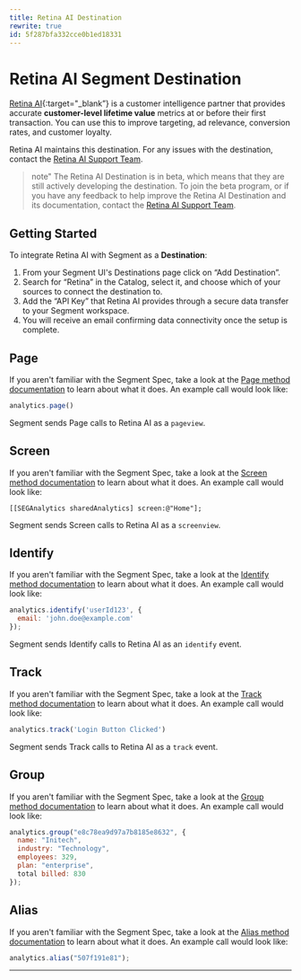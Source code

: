 ```yaml
---
title: Retina AI Destination
rewrite: true
id: 5f287bfa332cce0b1ed18331
---
```

# Retina AI Segment Destination

[Retina AI](https://retina.ai/?utm_source=segmentio&utm_medium=docs&utm_campaign=partners){:target="_blank”} is a customer intelligence partner that provides accurate **customer-level lifetime value** metrics at or before their first transaction. You can use this to improve targeting, ad relevance, conversion rates, and customer loyalty.

Retina AI maintains this destination. For any issues with the destination, contact the [Retina AI Support Team](mailto:info@retina.ai).

> note"
> The Retina AI Destination is in beta, which means that they are still actively developing the destination. To join the beta program, or if you have any feedback to help improve the Retina AI Destination and its documentation, contact the [Retina AI Support Team](mailto:info@retina.ai).


## Getting Started



To integrate Retina AI with Segment as a **Destination**:
1. From your Segment UI's Destinations page click on “Add Destination”.
2. Search for “Retina” in the Catalog, select it, and choose which of your sources to connect the destination to.
3. Add the “API Key” that Retina AI provides through a secure data transfer to your Segment workspace.
4. You will receive an email confirming data connectivity once the setup is complete.

## Page

If you aren't familiar with the Segment Spec, take a look at the [Page method documentation](/docs/connections/spec/page/) to learn about what it does. An example call would look like:

```js
analytics.page()
```

Segment sends Page calls to Retina AI as a `pageview`.


## Screen

If you aren't familiar with the Segment Spec, take a look at the [Screen method documentation](/docs/connections/spec/screen/) to learn about what it does. An example call would look like:

```obj-c
[[SEGAnalytics sharedAnalytics] screen:@"Home"];
```

Segment sends Screen calls to Retina AI as a `screenview`.


## Identify

If you aren't familiar with the Segment Spec, take a look at the [Identify method documentation](/docs/connections/spec/identify/) to learn about what it does. An example call would look like:

```js
analytics.identify('userId123', {
  email: 'john.doe@example.com'
});
```

Segment sends Identify calls to Retina AI as an `identify` event.


## Track

If you aren't familiar with the Segment Spec, take a look at the [Track method documentation](/docs/connections/spec/track/) to learn about what it does. An example call would look like:

```js
analytics.track('Login Button Clicked')
```

Segment sends Track calls to Retina AI as a `track` event.

## Group
If you aren't familiar with the Segment Spec, take a look at the [Group method documentation](/docs/connections/spec/group/) to learn about what it does. An example call would look like:

```js
analytics.group("e8c78ea9d97a7b8185e8632", {
  name: "Initech",
  industry: "Technology",
  employees: 329,
  plan: "enterprise",
  total billed: 830
});
```

## Alias
If you aren't familiar with the Segment Spec, take a look at the [Alias method documentation](/docs/connections/spec/alias/) to learn about what it does. An example call would look like:

```js
analytics.alias("507f191e81");
```

---
